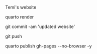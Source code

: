 Temi's website

quarto render

git commit -am 'updated website'

git push

quarto publish gh-pages --no-browser -y
